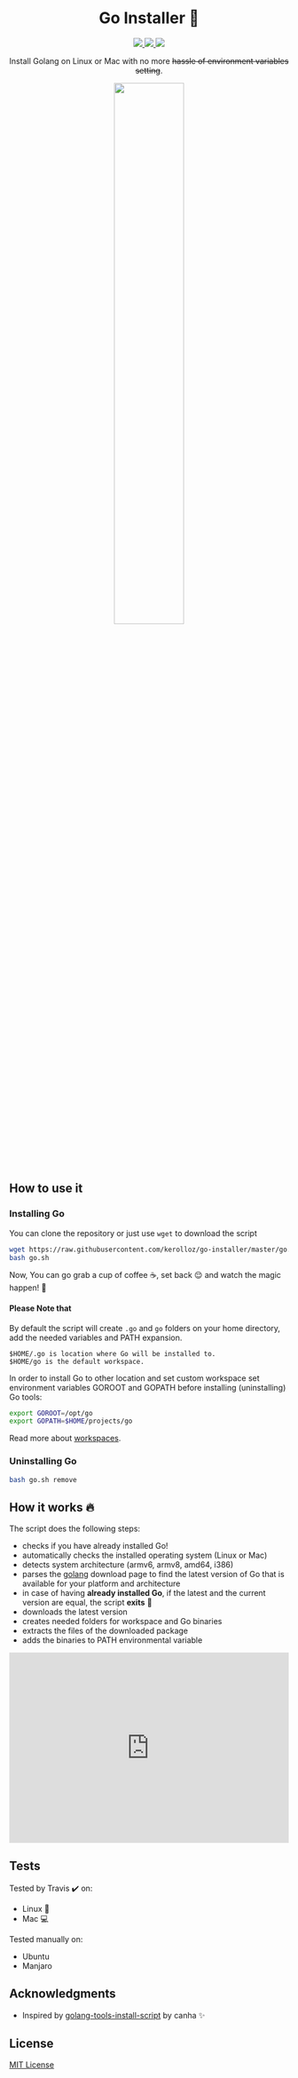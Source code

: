 

<p align="center">

<h1 align="center"> Go Installer 🐹 </h1>

<p align="center">
  
  <a href="https://github.com/kerolloz/go-installer/issues">
    <img src="https://img.shields.io/badge/contributions-welcome-brightgreen.svg?style=flat">
  </a>
  
  <a href="http://hits.dwyl.io/kerolloz/go-installer">
    <img src="http://hits.dwyl.io/kerolloz/go-installer.svg">
  </a>
  
  <a href="https://travis-ci.com/kerolloz/go-installer"> 
    <img src="https://travis-ci.com/kerolloz/go-installer.svg?branch=master"> 
  </a>
  
</p>

<p align="center">
  Install Golang on Linux or Mac with no more <strike>hassle of environment variables setting</strike>.
</p>

</p>

<p align="center">
  <img src="https://pilsniak.com/wp-content/uploads/2017/04/golang.jpg" width="50%">
</p>

## How to use it

### Installing Go

You can clone the repository or just use `wget` to download the script

```bash
wget https://raw.githubusercontent.com/kerolloz/go-installer/master/go.sh
bash go.sh
```

Now, You can go grab a cup of coffee :coffee:, set back :relieved: and watch the magic happen! :crystal_ball:

#### Please Note that

By default the script will create `.go` and `go` folders on your home directory, add the needed variables and PATH expansion.  

`$HOME/.go is location where Go will be installed to.`  
`$HOME/go is the default workspace.`  

In order to install Go to other location and set custom workspace set environment variables GOROOT and GOPATH before installing (uninstalling) Go tools:
```bash
export GOROOT=/opt/go
export GOPATH=$HOME/projects/go
```
Read more about [workspaces](https://golang.org/doc/code.html#Workspaces).

### Uninstalling Go

```bash
bash go.sh remove
```

## How it works :fire:

The script does the following steps:

- checks if you have already installed Go!
- automatically checks the installed operating system (Linux or Mac)
- detects system architecture (armv6, armv8, amd64, i386)
- parses the [golang](https://golang.org/dl) download page to find the latest version of Go that is available for your platform and architecture
- in case of having **already installed Go**, if the latest and the current version are equal, the script **exits** :wave:
- downloads the latest version
- creates needed folders for workspace and Go binaries
- extracts the files of the downloaded package
- adds the binaries to PATH environmental variable

<p align="center">
<div style="width:100%;height:0;padding-bottom:68%;position:relative;"><iframe src="https://giphy.com/embed/if3z5dYg1a9rmdL0Aq" width="100%" height="100%" style="position:absolute" frameBorder="0" class="giphy-embed" allowFullScreen></iframe></div><p><a href="https://giphy.com/gifs/if3z5dYg1a9rmdL0Aq"></a></p>
</p>

## Tests

Tested by Travis :heavy_check_mark: on:
- Linux :penguin:
- Mac :computer:

Tested manually on:
- Ubuntu
- Manjaro 

## Acknowledgments

- Inspired by [golang-tools-install-script](https://github.com/canha/golang-tools-install-script) by canha :sparkles:

## License

[MIT License](/LICENSE.md)
